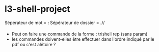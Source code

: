 # l3-shell-project

Sépérateur de mot = :
Sépérateur de dossier = .//

####
- Peut on faire une commande de la forme : trishell rep (sans param)
- les commandes doivent-elles être effectuer dans l'ordre indiqué par le pdf ou c'est alétoire ?
